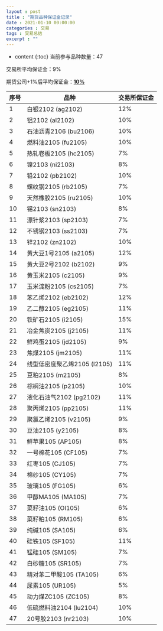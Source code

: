 ```yaml
---
layout : post
title : "期货品种保证金记录"
date : 2021-01-10 00:00:00
categories : 交易
tags : 交易总结
excerpt : ""
---
```


* content
{:toc}
当前参与品种数量：47

交易所平均保证金：9%

期货公司+1%后平均保证金：**<u>10%</u>**

| 序号 | 品种                         | 交易所保证金 |
| ---- | ---------------------------- | ------------ |
| 1    | 白银2102 (ag2102)            | 12%          |
| 2    | 铝2102 (al2102)              | 10%          |
| 3    | 石油沥青2106 (bu2106)        | 10%          |
| 4    | 燃料油2105 (fu2105)          | 10%          |
| 5    | 热轧卷板2105 (hc2105)        | 7%           |
| 6    | 镍2103 (ni2103)              | 8%           |
| 7    | 铅2102 (pb2102)              | 10%          |
| 8    | 螺纹钢2105 (rb2105)          | 7%           |
| 9    | 天然橡胶2105 (ru2105)        | 10%          |
| 10   | 锡2103 (sn2103)              | 8%           |
| 11   | 漂针浆2103 (sp2103)          | 7%           |
| 12   | 不锈钢2103 (ss2103)          | 7%           |
| 13   | 锌2102 (zn2102)              | 10%          |
| 14   | 黄大豆1号2105 (a2105)        | 12%          |
| 15   | 黄大豆2号2102 (b2102)        | 9%           |
| 16   | 黄玉米2105 (c2105)           | 9%           |
| 17   | 玉米淀粉2105 (cs2105)        | 7%           |
| 18   | 苯乙烯2102 (eb2102)          | 12%          |
| 19   | 乙二醇2105 (eg2105)          | 11%          |
| 20   | 铁矿石2105 (i2105)           | 15%          |
| 21   | 冶金焦炭2105 (j2105)         | 11%          |
| 22   | 鲜鸡蛋2105 (jd2105)          | 9%           |
| 23   | 焦煤2105 (jm2105)            | 11%          |
| 24   | 线型低密度聚乙烯2105 (l2105) | 11%          |
| 25   | 豆粕2105 (m2105)             | 8%           |
| 26   | 棕榈油2105 (p2105)           | 10%          |
| 27   | 液化石油气2102 (pg2102)      | 11%          |
| 28   | 聚丙烯2105 (pp2105)          | 11%          |
| 29   | 聚氯乙烯2105 (v2105)         | 9%           |
| 30   | 豆油2105 (y2105)             | 8%           |
| 31   | 鲜苹果105 (AP105)            | 8%           |
| 32   | 一号棉花105 (CF105)          | 7%           |
| 33   | 红枣105 (CJ105)              | 7%           |
| 34   | 棉纱105 (CY105)              | 7%           |
| 35   | 玻璃105 (FG105)              | 6%           |
| 36   | 甲醇MA105 (MA105)            | 7%           |
| 37   | 菜籽油105 (OI105)            | 6%           |
| 38   | 菜籽粕105 (RM105)            | 6%           |
| 39   | 纯碱105 (SA105)              | 6%           |
| 40   | 硅铁105 (SF105)              | 11%          |
| 41   | 锰硅105 (SM105)              | 7%           |
| 42   | 白砂糖105 (SR105)            | 7%           |
| 43   | 精对苯二甲酸105 (TA105)      | 6%           |
| 44   | 尿素105 (UR105)              | 5%           |
| 45   | 动力煤ZC105 (ZC105)          | 8%           |
| 46   | 低硫燃料油2104 (lu2104)      | 10%          |
| 47   | 20号胶2103 (nr2103)          | 10%          |








